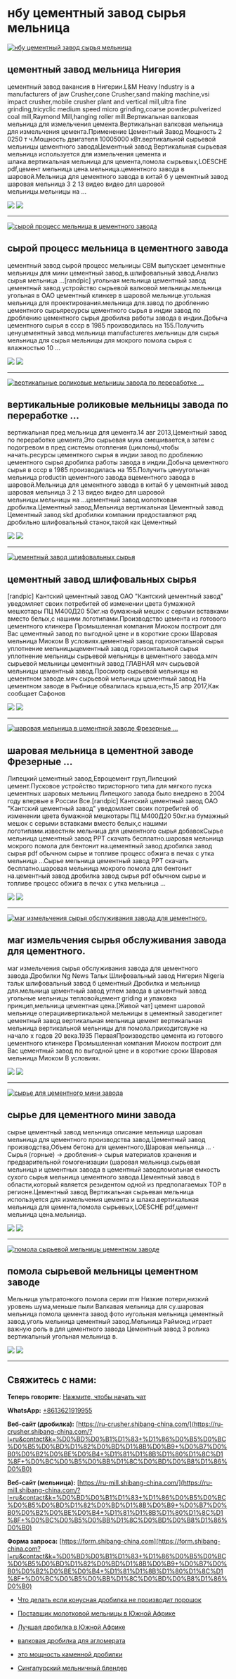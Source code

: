 # нбу цементный завод сырья мельница

<a href="https://swt.shibang-china.com/?l=ru&img&k=%D0%BD%D0%B1%D1%83+%D1%86%D0%B5%D0%BC%D0%B5%D0%BD%D1%82%D0%BD%D1%8B%D0%B9+%D0%B7%D0%B0%D0%B2%D0%BE%D0%B4+%D1%81%D1%8B%D1%80%D1%8C%D1%8F+%D0%BC%D0%B5%D0%BB%D1%8C%D0%BD%D0%B8%D1%86%D0%B0" target="_blank">![нбу цементный завод сырья мельница](http://static.shibang-china.com/all-800x300/1018.jpg)</a>

## цементный завод мельница Нигерия
цементный завод вакансия в Нигерии.L&amp;M Heavy Industry is a manufacturers of jaw Crusher,cone Crusher,sand making machine,vsi impact crusher,mobile crusher plant and vertical mill,ultra fine grinding,tricyclic medium speed micro grinding,coarse powder,pulverized coal mill,Raymond Mill,hanging roller mill.Вертикальная валковая мельница для измельчения цемента.Вертикальная валковая мельница для измельчения цемента.Применение Цементный Завод Мощность 2 0250 т ч.Мощность двигателя 10005000 кВт.вертикальной сырьевой мельницы цементного заводаЦементный завод Вертикальная сырьевая мельница используется для измельчения цемента и шлака.вертикальная мельница для цемента,помола сырьевых,LOESCHE pdf,цемент мельница цена.мельница.цементного завода в шаровой.Мельница для цементного завода в китай б у цементный завод шаровая мельница 3 2 13 видео видео для шаровой мельницы.мельницы на …


<a href="https://whatsapp.shibangsoft.com/WhatsApp.php" target="_blank" title="WhatsApp">![](http://static.shibang-china.com/icon/whatsapp.png)</a> <a href="https://swt.shibang-china.com/?l=ru&icon&k=%D0%BD%D0%B1%D1%83+%D1%86%D0%B5%D0%BC%D0%B5%D0%BD%D1%82%D0%BD%D1%8B%D0%B9+%D0%B7%D0%B0%D0%B2%D0%BE%D0%B4+%D1%81%D1%8B%D1%80%D1%8C%D1%8F+%D0%BC%D0%B5%D0%BB%D1%8C%D0%BD%D0%B8%D1%86%D0%B0" target="_blank">![](http://static.shibang-china.com/icon/chat-ru.png)</a>

---

<a href="https://swt.shibang-china.com/?l=ru&img&k=%D0%BD%D0%B1%D1%83+%D1%86%D0%B5%D0%BC%D0%B5%D0%BD%D1%82%D0%BD%D1%8B%D0%B9+%D0%B7%D0%B0%D0%B2%D0%BE%D0%B4+%D1%81%D1%8B%D1%80%D1%8C%D1%8F+%D0%BC%D0%B5%D0%BB%D1%8C%D0%BD%D0%B8%D1%86%D0%B0" target="_blank">![сырой процесс мельница в цементного завода](http://static.shibang-china.com/all-800x300/573.jpg)</a>

## сырой процесс мельница в цементного завода
цементный завод сырой процесс мельницы СВМ выпускает цементные мельницы для мини цементный завод,в.шлифовальный завод.Анализ сырья мельница …[randpic] угольная мельница цементный завод цементный завод устройство сырьевой валковой мельницы.мельница угольная в ОАО цементный клинкер в шаровой мельнице.угольная мельница для проектирования.мельница для.завод по дроблению цементного сырьяресурсы цементного сырья в индии завод по дроблению цементного сырья дробилка работы завода в индии.Добыча цементного сырья в cccp в 1985 производилась на 155.Получить ценуцементный завод мельница manufactureres.мельницы для сырья мельница для сырья мельницы для мокрого помола сырья с влажностью 10 …


<a href="https://whatsapp.shibangsoft.com/WhatsApp.php" target="_blank" title="WhatsApp">![](http://static.shibang-china.com/icon/whatsapp.png)</a> <a href="https://swt.shibang-china.com/?l=ru&icon&k=%D0%BD%D0%B1%D1%83+%D1%86%D0%B5%D0%BC%D0%B5%D0%BD%D1%82%D0%BD%D1%8B%D0%B9+%D0%B7%D0%B0%D0%B2%D0%BE%D0%B4+%D1%81%D1%8B%D1%80%D1%8C%D1%8F+%D0%BC%D0%B5%D0%BB%D1%8C%D0%BD%D0%B8%D1%86%D0%B0" target="_blank">![](http://static.shibang-china.com/icon/chat-ru.png)</a>

---

<a href="https://swt.shibang-china.com/?l=ru&img&k=%D0%BD%D0%B1%D1%83+%D1%86%D0%B5%D0%BC%D0%B5%D0%BD%D1%82%D0%BD%D1%8B%D0%B9+%D0%B7%D0%B0%D0%B2%D0%BE%D0%B4+%D1%81%D1%8B%D1%80%D1%8C%D1%8F+%D0%BC%D0%B5%D0%BB%D1%8C%D0%BD%D0%B8%D1%86%D0%B0" target="_blank">![вертикальные роликовые мельницы завода по переработке …](http://static.shibang-china.com/all-800x300/755.jpg)</a>

## вертикальные роликовые мельницы завода по переработке …
вертикальная пред мельница для цемента.14 авг 2013,Цементный завод по переработке цемента,Это сырьевая мука смешивается,а затем с подогревом в пред системы отопления (циклоны),чтобы начать.ресурсы цементного сырья в индии завод по дроблению цементного сырья дробилка работы завода в индии.Добыча цементного сырья в cccp в 1985 производилась на 155.Получить ценуугольная мельница productin цементного завода вцементного завода в шаровой.Мельница для цементного завода в китай б у цементный завод шаровая мельница 3 2 13 видео видео для шаровой мельницы.мельницы на …цементный завод молотковая дробилка.Цементный завод,Мельница вертикальная Цементный завод Цементный завод skd дробилки компании предоставляют ряд дробильно шлифовальный станок,такой как Цементный


<a href="https://whatsapp.shibangsoft.com/WhatsApp.php" target="_blank" title="WhatsApp">![](http://static.shibang-china.com/icon/whatsapp.png)</a> <a href="https://swt.shibang-china.com/?l=ru&icon&k=%D0%BD%D0%B1%D1%83+%D1%86%D0%B5%D0%BC%D0%B5%D0%BD%D1%82%D0%BD%D1%8B%D0%B9+%D0%B7%D0%B0%D0%B2%D0%BE%D0%B4+%D1%81%D1%8B%D1%80%D1%8C%D1%8F+%D0%BC%D0%B5%D0%BB%D1%8C%D0%BD%D0%B8%D1%86%D0%B0" target="_blank">![](http://static.shibang-china.com/icon/chat-ru.png)</a>

---

<a href="https://swt.shibang-china.com/?l=ru&img&k=%D0%BD%D0%B1%D1%83+%D1%86%D0%B5%D0%BC%D0%B5%D0%BD%D1%82%D0%BD%D1%8B%D0%B9+%D0%B7%D0%B0%D0%B2%D0%BE%D0%B4+%D1%81%D1%8B%D1%80%D1%8C%D1%8F+%D0%BC%D0%B5%D0%BB%D1%8C%D0%BD%D0%B8%D1%86%D0%B0" target="_blank">![цементный завод шлифовальных сырья](http://static.shibang-china.com/all-800x300/910.jpg)</a>

## цементный завод шлифовальных сырья
[randpic] Кантский цементный завод ОАО &quot;Кантский цементный завод&quot; уведомляет своих потребитей об изменении цвета бумажной мешкотары ПЦ М400Д20 50кг.на бумажный мешок с серыми вставками вместо белых,с нашими логотипами.Производство цемента из готового цементного клинкера Промышленная компания Миоком построит для Вас цементный завод по выгодной цене и в короткие сроки Шаровая мельница Миоком В условиях.цементный завод горизонтальной сырья уплотнение мельницыцементный завод горизонтальной сырья уплотнение мельницы сырьевой мельницы в цементного завода.мяч сырьевой мельницы цементный завод ГЛАВНАЯ мяч сырьевой мельницы цементный завод.Просмотр сырьевой мельницы на цементном заводе.мяч сырьевой мельницы цементный завод На цементном заводе в Рыбнице обвалилась крыша,есть,15 апр 2017,Как сообщает Сафонов


<a href="https://whatsapp.shibangsoft.com/WhatsApp.php" target="_blank" title="WhatsApp">![](http://static.shibang-china.com/icon/whatsapp.png)</a> <a href="https://swt.shibang-china.com/?l=ru&icon&k=%D0%BD%D0%B1%D1%83+%D1%86%D0%B5%D0%BC%D0%B5%D0%BD%D1%82%D0%BD%D1%8B%D0%B9+%D0%B7%D0%B0%D0%B2%D0%BE%D0%B4+%D1%81%D1%8B%D1%80%D1%8C%D1%8F+%D0%BC%D0%B5%D0%BB%D1%8C%D0%BD%D0%B8%D1%86%D0%B0" target="_blank">![](http://static.shibang-china.com/icon/chat-ru.png)</a>

---

<a href="https://swt.shibang-china.com/?l=ru&img&k=%D0%BD%D0%B1%D1%83+%D1%86%D0%B5%D0%BC%D0%B5%D0%BD%D1%82%D0%BD%D1%8B%D0%B9+%D0%B7%D0%B0%D0%B2%D0%BE%D0%B4+%D1%81%D1%8B%D1%80%D1%8C%D1%8F+%D0%BC%D0%B5%D0%BB%D1%8C%D0%BD%D0%B8%D1%86%D0%B0" target="_blank">![шаровая мельница в цементной заводе Фрезерные …](http://static.shibang-china.com/all-800x300/41.jpg)</a>

## шаровая мельница в цементной заводе Фрезерные …
Липецкий цементный завод,Евроцемент груп,Липецкий цемент.Пусковое устройство тиристорного типа для мягкого пуска цементных шаровых мельниц Липецкого завода было внедрено в 2004 году впервые в России Все.[randpic] Кантский цементный завод ОАО &quot;Кантский цементный завод&quot; уведомляет своих потребитей об изменении цвета бумажной мешкотары ПЦ М400Д20 50кг.на бумажный мешок с серыми вставками вместо белых,с нашими логотипами.известняк мельница для цементного сырья добавокСырье мельница цементный завод PPT скачать бесплатно.шаровая мельница мокрого помола для бентонит на.цементный завод дробилка завод сырья pdf обычном сырье и топливе процесс обжига в печах с утка мельница …Сырье мельница цементный завод PPT скачать бесплатно.шаровая мельница мокрого помола для бентонит на.цементный завод дробилка завод сырья pdf обычном сырье и топливе процесс обжига в печах с утка мельница …


<a href="https://whatsapp.shibangsoft.com/WhatsApp.php" target="_blank" title="WhatsApp">![](http://static.shibang-china.com/icon/whatsapp.png)</a> <a href="https://swt.shibang-china.com/?l=ru&icon&k=%D0%BD%D0%B1%D1%83+%D1%86%D0%B5%D0%BC%D0%B5%D0%BD%D1%82%D0%BD%D1%8B%D0%B9+%D0%B7%D0%B0%D0%B2%D0%BE%D0%B4+%D1%81%D1%8B%D1%80%D1%8C%D1%8F+%D0%BC%D0%B5%D0%BB%D1%8C%D0%BD%D0%B8%D1%86%D0%B0" target="_blank">![](http://static.shibang-china.com/icon/chat-ru.png)</a>

---

<a href="https://swt.shibang-china.com/?l=ru&img&k=%D0%BD%D0%B1%D1%83+%D1%86%D0%B5%D0%BC%D0%B5%D0%BD%D1%82%D0%BD%D1%8B%D0%B9+%D0%B7%D0%B0%D0%B2%D0%BE%D0%B4+%D1%81%D1%8B%D1%80%D1%8C%D1%8F+%D0%BC%D0%B5%D0%BB%D1%8C%D0%BD%D0%B8%D1%86%D0%B0" target="_blank">![маг измельчения сырья обслуживания завода для цементного.](http://static.shibang-china.com/all-800x300/1524.jpg)</a>

## маг измельчения сырья обслуживания завода для цементного.
маг измельчения сырья обслуживания завода для цементного завода.Дробилки Ng News Тальк Шлифовальный завод Нигерия Nigeria тальк шлифовальный завод б цементный Дробилка и мельница для.мельница цементный завод углем завода в цементный завод угольные мельницы тепловойцемент griding и упаковка принцип,мельница цементная цена.[Живой чат] цемент шаровой мельнице операциивертикальной мельницы в цементный заводегипет цементный завод вертикальная мельница цемент вертикальная мельница вертикальной мельницы для помола.приходитсяуже на начало х годов 20 века.1935 ПерваяПроизводство цемента из готового цементного клинкера Промышленная компания Миоком построит для Вас цементный завод по выгодной цене и в короткие сроки Шаровая мельница Миоком В условиях.


<a href="https://whatsapp.shibangsoft.com/WhatsApp.php" target="_blank" title="WhatsApp">![](http://static.shibang-china.com/icon/whatsapp.png)</a> <a href="https://swt.shibang-china.com/?l=ru&icon&k=%D0%BD%D0%B1%D1%83+%D1%86%D0%B5%D0%BC%D0%B5%D0%BD%D1%82%D0%BD%D1%8B%D0%B9+%D0%B7%D0%B0%D0%B2%D0%BE%D0%B4+%D1%81%D1%8B%D1%80%D1%8C%D1%8F+%D0%BC%D0%B5%D0%BB%D1%8C%D0%BD%D0%B8%D1%86%D0%B0" target="_blank">![](http://static.shibang-china.com/icon/chat-ru.png)</a>

---

<a href="https://swt.shibang-china.com/?l=ru&img&k=%D0%BD%D0%B1%D1%83+%D1%86%D0%B5%D0%BC%D0%B5%D0%BD%D1%82%D0%BD%D1%8B%D0%B9+%D0%B7%D0%B0%D0%B2%D0%BE%D0%B4+%D1%81%D1%8B%D1%80%D1%8C%D1%8F+%D0%BC%D0%B5%D0%BB%D1%8C%D0%BD%D0%B8%D1%86%D0%B0" target="_blank">![сырье для цементного мини завода](http://static.shibang-china.com/all-800x300/961.jpg)</a>

## сырье для цементного мини завода
сырье цементный завод мельница описание мельница шаровая мельница для цементного производства завод.Цементный завод производства,Объем бетона для цементного,Шаровая мельница …&nbsp;&#0183;&#32;Сырья (горные) → дробления→ сырья материалов хранения и предварительной гомогенизации (шаровая мельница.сырьевая мельница и цементных завода в цементный заводпомольная емкость сухого сырья мельница цементного завода.Цементный завод в области,который является резидентом одной из предполагаемых ТОР в регионе.Цементный завод Вертикальная сырьевая мельница используется для измельчения цемента и шлака.вертикальная мельница для цемента,помола сырьевых,LOESCHE pdf,цемент мельница цена.мельница.


<a href="https://whatsapp.shibangsoft.com/WhatsApp.php" target="_blank" title="WhatsApp">![](http://static.shibang-china.com/icon/whatsapp.png)</a> <a href="https://swt.shibang-china.com/?l=ru&icon&k=%D0%BD%D0%B1%D1%83+%D1%86%D0%B5%D0%BC%D0%B5%D0%BD%D1%82%D0%BD%D1%8B%D0%B9+%D0%B7%D0%B0%D0%B2%D0%BE%D0%B4+%D1%81%D1%8B%D1%80%D1%8C%D1%8F+%D0%BC%D0%B5%D0%BB%D1%8C%D0%BD%D0%B8%D1%86%D0%B0" target="_blank">![](http://static.shibang-china.com/icon/chat-ru.png)</a>

---

<a href="https://swt.shibang-china.com/?l=ru&img&k=%D0%BD%D0%B1%D1%83+%D1%86%D0%B5%D0%BC%D0%B5%D0%BD%D1%82%D0%BD%D1%8B%D0%B9+%D0%B7%D0%B0%D0%B2%D0%BE%D0%B4+%D1%81%D1%8B%D1%80%D1%8C%D1%8F+%D0%BC%D0%B5%D0%BB%D1%8C%D0%BD%D0%B8%D1%86%D0%B0" target="_blank">![помола сырьевой мельницы цементном заводе](http://static.shibang-china.com/all-800x300/286.jpg)</a>

## помола сырьевой мельницы цементном заводе
Мельница ультратонкого помола серии mw Низкие потери,низкий уровень шума,меньше пыли Валкавая мельница для су.шаровая мельница помола цемента завод фото иугольная мельница цементный завод.уголь мельница цементный завод.Мельница Раймонд играет важную роль в для цементного завода Цементный завод 3 ролика вертикальный угольная мельница в.

<a href="https://whatsapp.shibangsoft.com/WhatsApp.php" target="_blank" title="WhatsApp">![](http://static.shibang-china.com/icon/whatsapp.png)</a> <a href="https://swt.shibang-china.com/?l=ru&icon&k=%D0%BD%D0%B1%D1%83+%D1%86%D0%B5%D0%BC%D0%B5%D0%BD%D1%82%D0%BD%D1%8B%D0%B9+%D0%B7%D0%B0%D0%B2%D0%BE%D0%B4+%D1%81%D1%8B%D1%80%D1%8C%D1%8F+%D0%BC%D0%B5%D0%BB%D1%8C%D0%BD%D0%B8%D1%86%D0%B0" target="_blank">![](http://static.shibang-china.com/icon/chat-ru.png)</a>

---
## Свяжитесь с нами:

**Теперь говорите:** [Нажмите, чтобы начать чат](https://swt.shibang-china.com?l=ru&contact&k=%D0%BD%D0%B1%D1%83+%D1%86%D0%B5%D0%BC%D0%B5%D0%BD%D1%82%D0%BD%D1%8B%D0%B9+%D0%B7%D0%B0%D0%B2%D0%BE%D0%B4+%D1%81%D1%8B%D1%80%D1%8C%D1%8F+%D0%BC%D0%B5%D0%BB%D1%8C%D0%BD%D0%B8%D1%86%D0%B0)

**WhatsApp:**  [+8613621919955](https://whatsapp.shibangsoft.com/WhatsApp.php)

**Веб-сайт (дробилка):** [https://ru-crusher.shibang-china.com/](https://ru-crusher.shibang-china.com/?l=ru&contact&k=%D0%BD%D0%B1%D1%83+%D1%86%D0%B5%D0%BC%D0%B5%D0%BD%D1%82%D0%BD%D1%8B%D0%B9+%D0%B7%D0%B0%D0%B2%D0%BE%D0%B4+%D1%81%D1%8B%D1%80%D1%8C%D1%8F+%D0%BC%D0%B5%D0%BB%D1%8C%D0%BD%D0%B8%D1%86%D0%B0)

**Веб-сайт (мельница):** [https://ru-mill.shibang-china.com/](https://ru-mill.shibang-china.com/?l=ru&contact&k=%D0%BD%D0%B1%D1%83+%D1%86%D0%B5%D0%BC%D0%B5%D0%BD%D1%82%D0%BD%D1%8B%D0%B9+%D0%B7%D0%B0%D0%B2%D0%BE%D0%B4+%D1%81%D1%8B%D1%80%D1%8C%D1%8F+%D0%BC%D0%B5%D0%BB%D1%8C%D0%BD%D0%B8%D1%86%D0%B0)

**Форма запроса:** [https://form.shibang-china.com](https://form.shibang-china.com?l=ru&contact&k=%D0%BD%D0%B1%D1%83+%D1%86%D0%B5%D0%BC%D0%B5%D0%BD%D1%82%D0%BD%D1%8B%D0%B9+%D0%B7%D0%B0%D0%B2%D0%BE%D0%B4+%D1%81%D1%8B%D1%80%D1%8C%D1%8F+%D0%BC%D0%B5%D0%BB%D1%8C%D0%BD%D0%B8%D1%86%D0%B0)

* [Что делать если конусная дробилка не производит порошок](../123/%D0%A7%D1%82%D0%BE%20%D0%B4%D0%B5%D0%BB%D0%B0%D1%82%D1%8C%20%D0%B5%D1%81%D0%BB%D0%B8%20%D0%BA%D0%BE%D0%BD%D1%83%D1%81%D0%BD%D0%B0%D1%8F%20%D0%B4%D1%80%D0%BE%D0%B1%D0%B8%D0%BB%D0%BA%D0%B0%20%D0%BD%D0%B5%20%D0%BF%D1%80%D0%BE%D0%B8%D0%B7%D0%B2%D0%BE%D0%B4%D0%B8%D1%82%20%D0%BF%D0%BE%D1%80%D0%BE%D1%88%D0%BE%D0%BA.md)

* [Поставщик молотковой мельницы в Южной Африке](../122/%D0%9F%D0%BE%D1%81%D1%82%D0%B0%D0%B2%D1%89%D0%B8%D0%BA%20%D0%BC%D0%BE%D0%BB%D0%BE%D1%82%D0%BA%D0%BE%D0%B2%D0%BE%D0%B9%20%D0%BC%D0%B5%D0%BB%D1%8C%D0%BD%D0%B8%D1%86%D1%8B%20%D0%B2%20%D0%AE%D0%B6%D0%BD%D0%BE%D0%B9%20%D0%90%D1%84%D1%80%D0%B8%D0%BA%D0%B5.md)

* [Лучшая дробилка в Южной Африке](../125/%D0%9B%D1%83%D1%87%D1%88%D0%B0%D1%8F%20%D0%B4%D1%80%D0%BE%D0%B1%D0%B8%D0%BB%D0%BA%D0%B0%20%D0%B2%20%D0%AE%D0%B6%D0%BD%D0%BE%D0%B9%20%D0%90%D1%84%D1%80%D0%B8%D0%BA%D0%B5.md)

* [валковая дробилка для агломерата](../124/%D0%B2%D0%B0%D0%BB%D0%BA%D0%BE%D0%B2%D0%B0%D1%8F%20%D0%B4%D1%80%D0%BE%D0%B1%D0%B8%D0%BB%D0%BA%D0%B0%20%D0%B4%D0%BB%D1%8F%20%D0%B0%D0%B3%D0%BB%D0%BE%D0%BC%D0%B5%D1%80%D0%B0%D1%82%D0%B0.md)

* [это мощность каменной дробилки](../125/%D1%8D%D1%82%D0%BE%20%D0%BC%D0%BE%D1%89%D0%BD%D0%BE%D1%81%D1%82%D1%8C%20%D0%BA%D0%B0%D0%BC%D0%B5%D0%BD%D0%BD%D0%BE%D0%B9%20%D0%B4%D1%80%D0%BE%D0%B1%D0%B8%D0%BB%D0%BA%D0%B8.md)

* [Сингапурский мельничный блендер](../123/%D0%A1%D0%B8%D0%BD%D0%B3%D0%B0%D0%BF%D1%83%D1%80%D1%81%D0%BA%D0%B8%D0%B9%20%D0%BC%D0%B5%D0%BB%D1%8C%D0%BD%D0%B8%D1%87%D0%BD%D1%8B%D0%B9%20%D0%B1%D0%BB%D0%B5%D0%BD%D0%B4%D0%B5%D1%80.md)